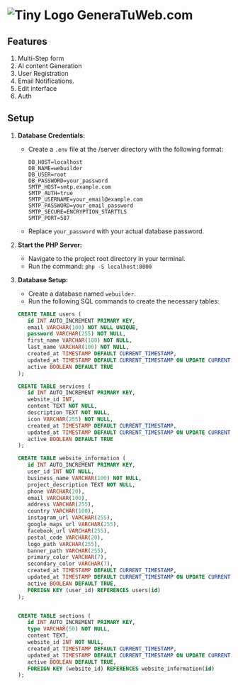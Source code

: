 # ![Tiny Logo]([path/to/tiny-logo.pn](https://generatuweb.com/assets/generatuweb.png)g) GeneraTuWeb.com

## Features
1. Multi-Step form
2. AI content Generation
3. User Registration
4. Email Notifications.
5. Edit interface
6. Auth

## Setup

1. **Database Credentials:**
   - Create a `.env` file at the /server directory with the following format:
     ```
     DB_HOST=localhost
     DB_NAME=webuilder
     DB_USER=root
     DB_PASSWORD=your_password
     SMTP_HOST=smtp.example.com
     SMTP_AUTH=true
     SMTP_USERNAME=your_email@example.com
     SMTP_PASSWORD=your_email_password
     SMTP_SECURE=ENCRYPTION_STARTTLS
     SMTP_PORT=587
     ```
   - Replace `your_password` with your actual database password.

2. **Start the PHP Server:**
   - Navigate to the project root directory in your terminal.
   - Run the command: `php -S localhost:8000`

   
3. **Database Setup:**
   - Create a database named `webuilder`.
   - Run the following SQL commands to create the necessary tables:

   ```sql
   CREATE TABLE users (
      id INT AUTO_INCREMENT PRIMARY KEY,
      email VARCHAR(100) NOT NULL UNIQUE,
      password VARCHAR(255) NOT NULL,
      first_name VARCHAR(100) NOT NULL,
      last_name VARCHAR(100) NOT NULL,
      created_at TIMESTAMP DEFAULT CURRENT_TIMESTAMP,
      updated_at TIMESTAMP DEFAULT CURRENT_TIMESTAMP ON UPDATE CURRENT_TIMESTAMP,
      active BOOLEAN DEFAULT TRUE
   );

   CREATE TABLE services (
      id INT AUTO_INCREMENT PRIMARY KEY,
      website_id INT,
      content TEXT NOT NULL,
      description TEXT NOT NULL,
      icon VARCHAR(255) NOT NULL,
      created_at TIMESTAMP DEFAULT CURRENT_TIMESTAMP,
      updated_at TIMESTAMP DEFAULT CURRENT_TIMESTAMP ON UPDATE CURRENT_TIMESTAMP,
      active BOOLEAN DEFAULT TRUE
   );

   CREATE TABLE website_information (
      id INT AUTO_INCREMENT PRIMARY KEY,
      user_id INT NOT NULL,
      business_name VARCHAR(100) NOT NULL,
      project_description TEXT NOT NULL,
      phone VARCHAR(20),
      email VARCHAR(100),
      address VARCHAR(255),
      country VARCHAR(100),
      instagram_url VARCHAR(255),
      google_maps_url VARCHAR(255),
      facebook_url VARCHAR(255),
      postal_code VARCHAR(20),
      logo_path VARCHAR(255),
      banner_path VARCHAR(255), 
      primary_color VARCHAR(7), 
      secondary_color VARCHAR(7),
      created_at TIMESTAMP DEFAULT CURRENT_TIMESTAMP,
      updated_at TIMESTAMP DEFAULT CURRENT_TIMESTAMP ON UPDATE CURRENT_TIMESTAMP,
      active BOOLEAN DEFAULT TRUE,
      FOREIGN KEY (user_id) REFERENCES users(id)
   );


   CREATE TABLE sections (
      id INT AUTO_INCREMENT PRIMARY KEY,
      type VARCHAR(50) NOT NULL,
      content TEXT,
      website_id INT NOT NULL,
      created_at TIMESTAMP DEFAULT CURRENT_TIMESTAMP,
      updated_at TIMESTAMP DEFAULT CURRENT_TIMESTAMP ON UPDATE CURRENT_TIMESTAMP,
      active BOOLEAN DEFAULT TRUE,
      FOREIGN KEY (website_id) REFERENCES website_information(id)
   );

   ```

